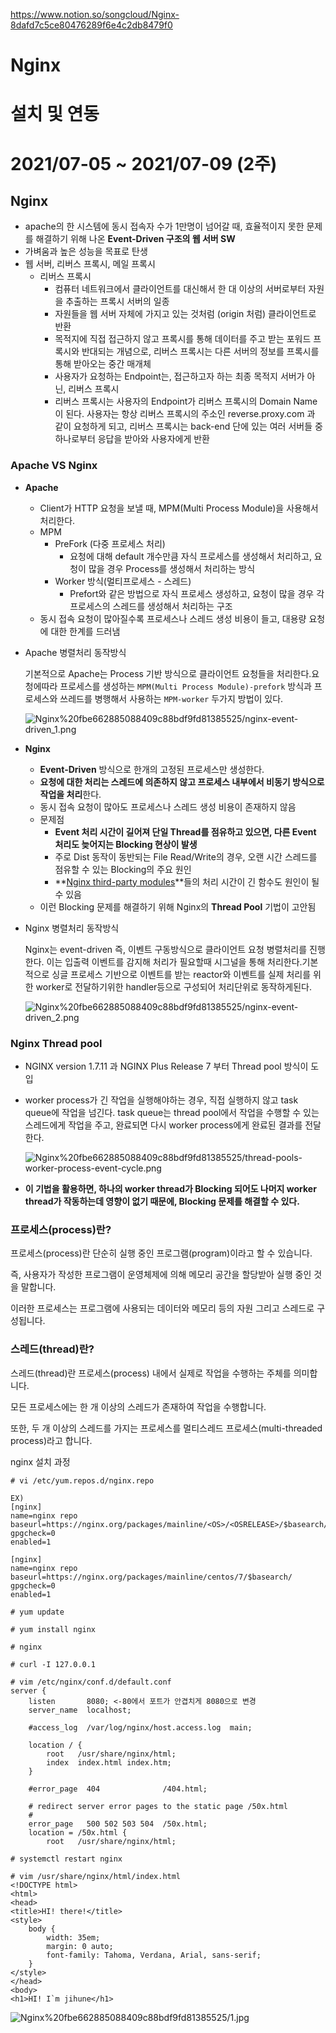 https://www.notion.so/songcloud/Nginx-8dafd7c5ce80476289f6e4c2db8479f0

# Nginx

# 설치 및 연동

# 2021/07-05 ~ 2021/07-09 (2주)

## **Nginx**

- apache의 한 시스템에 동시 접속자 수가 1만명이 넘어갈 때, 효율적이지 못한 문제를 해결하기 위해 나온 **Event-Driven 구조의 웹 서버 SW**
- 가벼움과 높은 성능을 목표로 탄생
- 웹 서버, 리버스 프록시, 메일 프록시
    - 리버스 프록시
        - 컴퓨터 네트워크에서 클라이언트를 대신해서 한 대 이상의 서버로부터 자원을 추출하는 프록시 서버의 일종
        - 자원들을 웹 서버 자체에 가지고 있는 것처럼 (origin 처럼) 클라이언트로 반환
        - 목적지에 직접 접근하지 않고 프록시를 통해 데이터를 주고 받는 포워드 프록시와 반대되는 개념으로, 리버스 프록시는 다른 서버의 정보를 프록시를 통해 받아오는 중간 매개체
        - 사용자가 요청하는 Endpoint는, 접근하고자 하는 최종 목적지 서버가 아닌, 리버스 프록시
        - 리버스 프록시는 사용자의 Endpoint가 리버스 프록시의 Domain Name이 된다. 사용자는 항상 리버스 프록시의 주소인 reverse.proxy.com 과 같이 요청하게 되고, 리버스 프록시는 back-end 단에 있는 여러 서버들 중 하나로부터 응답을 받아와 사용자에게 반환

### **Apache VS Nginx**

- **Apache**
    - Client가 HTTP 요청을 보낼 때, MPM(Multi Process Module)을 사용해서 처리한다.
    - MPM
        - PreFork (다중 프로세스 처리)
            - 요청에 대해 default 개수만큼 자식 프로세스를 생성해서 처리하고, 요청이 많을 경우 Process를 생성해서 처리하는 방식
        - Worker 방식(멀티프로세스 - 스레드)
            - Prefort와 같은 방법으로 자식 프로세스 생성하고, 요청이 많을 경우 각 프로세스의 스레드를 생성해서 처리하는 구조
    - 동시 접속 요청이 많아질수록 프로세스나 스레드 생성 비용이 들고, 대용량 요청에 대한 한계를 드러냄

- Apache 병렬처리 동작방식

    기본적으로 Apache는 Process 기반 방식으로 클라이언트 요청들을 처리한다.요청에따라 프로세스를 생성하는 `MPM(Multi Process Module)-prefork` 방식과 프로세스와 쓰레드를 병행해서 사용하는 `MPM-worker` 두가지 방법이 있다.

    ![Nginx%20fbe662885088409c88bdf9fd81385525/nginx-event-driven_1.png](Nginx%20fbe662885088409c88bdf9fd81385525/nginx-event-driven_1.png)

- **Nginx**
    - **Event-Driven** 방식으로 한개의 고정된 프로세스만 생성한다.
    - **요청에 대한 처리는 스레드에 의존하지 않고 프로세스 내부에서 비동기 방식으로 작업을 처리**한다.
    - 동시 접속 요청이 많아도 프로세스나 스레드 생성 비용이 존재하지 않음
    - 문제점
        - **Event 처리 시간이 길어져 단일 Thread를 점유하고 있으면, 다른 Event 처리도 늦어지는 Blocking 현상이 발생**
        - 주로 Dist 동작이 동반되는 File Read/Write의 경우, 오랜 시간 스레드를 점유할 수 있는 Blocking의 주요 원인
        - **[Nginx third-party modules](https://www.nginx.com/resources/wiki/modules/)**들의 처리 시간이 긴 함수도 원인이 될 수 있음
    - 이런 Blocking 문제를 해결하기 위해 Nginx의 **Thread Pool** 기법이 고안됨

- Nginx 병렬처리 동작방식

    Nginx는 event-driven 즉, 이벤트 구동방식으로 클라이언트 요청 병렬처리를 진행한다. 이는 입출력 이벤트를 감지해 처리가 필요할때 시그널을 통해 처리한다.기본적으로 싱글 프로세스 기반으로 이벤트를 받는 reactor와 이벤트를 실제 처리를 위한 worker로 전달하기위한 handler등으로 구성되어 처리단위로 동작하게된다.

    ![Nginx%20fbe662885088409c88bdf9fd81385525/nginx-event-driven_2.png](Nginx%20fbe662885088409c88bdf9fd81385525/nginx-event-driven_2.png)

### **Nginx Thread pool**

- NGINX version 1.7.11 과 NGINX Plus Release 7 부터 Thread pool 방식이 도입
- worker process가 긴 작업을 실행해야하는 경우, 직접 실행하지 않고 task queue에 작업을 넘긴다. task queue는 thread pool에서 작업을 수행할 수 있는 스레드에게 작업을 주고, 완료되면 다시 worker process에게 완료된 결과를 전달한다.

    ![Nginx%20fbe662885088409c88bdf9fd81385525/thread-pools-worker-process-event-cycle.png](Nginx%20fbe662885088409c88bdf9fd81385525/thread-pools-worker-process-event-cycle.png)

- **이 기법을 활용하면, 하나의 worker thread가 Blocking 되어도 나머지 worker thread가 작동하는데 영향이 없기 때문에, Blocking 문제를 해결할 수 있다.**

### 프로세스(process)란?

프로세스(process)란 단순히 실행 중인 프로그램(program)이라고 할 수 있습니다.

즉, 사용자가 작성한 프로그램이 운영체제에 의해 메모리 공간을 할당받아 실행 중인 것을 말합니다.

이러한 프로세스는 프로그램에 사용되는 데이터와 메모리 등의 자원 그리고 스레드로 구성됩니다.

### 스레드(thread)란?

스레드(thread)란 프로세스(process) 내에서 실제로 작업을 수행하는 주체를 의미합니다.

모든 프로세스에는 한 개 이상의 스레드가 존재하여 작업을 수행합니다.

또한, 두 개 이상의 스레드를 가지는 프로세스를 멀티스레드 프로세스(multi-threaded process)라고 합니다.

nginx 설치 과정

```
# vi /etc/yum.repos.d/nginx.repo

EX)
[nginx]
name=nginx repo
baseurl=https://nginx.org/packages/mainline/<OS>/<OSRELEASE>/$basearch/
gpgcheck=0
enabled=1

[nginx]
name=nginx repo
baseurl=https://nginx.org/packages/mainline/centos/7/$basearch/
gpgcheck=0
enabled=1

# yum update

# yum install nginx

# nginx

# curl -I 127.0.0.1

# vim /etc/nginx/conf.d/default.conf
server {
    listen       8080; <-80에서 포트가 안겹치게 8080으로 변경
    server_name  localhost;

    #access_log  /var/log/nginx/host.access.log  main;

    location / {
        root   /usr/share/nginx/html;
        index  index.html index.htm;
    }

    #error_page  404              /404.html;

    # redirect server error pages to the static page /50x.html
    #
    error_page   500 502 503 504  /50x.html;
    location = /50x.html {
        root   /usr/share/nginx/html;

# systemctl restart nginx

# vim /usr/share/nginx/html/index.html
<!DOCTYPE html>
<html>
<head>
<title>HI! there!</title>
<style>
    body {
        width: 35em;
        margin: 0 auto;
        font-family: Tahoma, Verdana, Arial, sans-serif;
    }
</style>
</head>
<body>
<h1>HI! I`m jihune</h1>
```

![Nginx%20fbe662885088409c88bdf9fd81385525/1.jpg](Nginx%20fbe662885088409c88bdf9fd81385525/1.jpg)
